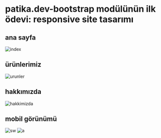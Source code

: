 # patika.dev-bootstrap modülünün ilk ödevi: responsive site tasarımı

## ana sayfa
![index](https://user-images.githubusercontent.com/61598000/152060139-0db524b3-7e3d-4674-a14f-11a0fae05386.png)
## ürünlerimiz
![urunler](https://user-images.githubusercontent.com/61598000/152060195-9e94fd9e-22bf-41a7-b88a-aa8f20d06482.png)
## hakkımızda
![hakkimizda](https://user-images.githubusercontent.com/61598000/152060328-d68787bb-df8b-49fb-b1bd-6c88ed9c14d8.png)
## mobil görünümü
![sw](https://user-images.githubusercontent.com/61598000/152061024-224f2c99-ec8c-4b3b-8940-a9481f0a2b22.png) ![a](https://user-images.githubusercontent.com/61598000/152061020-e51a7a0c-63b3-4e41-962c-edbfbe0f17b3.png)
